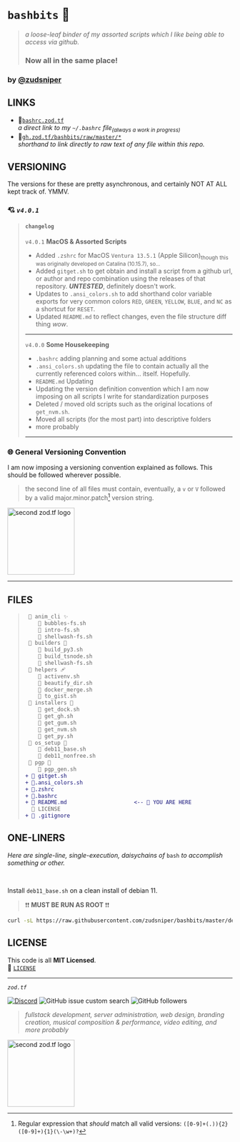 # `bashbits` 🧰 
> _a loose-leaf binder of my assorted scripts which I like being able to access via github._  
> ### Now all in the same place!   
  
### by [@zudsniper](https://github.com/zudsniper)  

## LINKS 
- 🔗[`bashrc.zod.tf`](https://bashrc.zod.tf/)  
_a direct link to my `~/.bashrc` file<sub>(always a work in progress)</sub>_
- 🔗[`gh.zod.tf/bashbits/raw/master/*`](https://gh.zod.tf/bashbits/raw/master/.bashrc)  
_shorthand to link directly to raw text of any file within this repo._

## VERSIONING  
The versions for these are pretty asynchronous, and certainly NOT AT ALL kept track of. YMMV.  
### 💘 _`v4.0.1`_
> #### `changelog`
> `v4.0.1` **MacOS & Assorted Scripts**
> - Added `.zshrc` for MacOS `Ventura 13.5.1` (Apple Silicon)<sub>though this was originally developed on Catalina (10.15.7), so...</sub>
> - Added `gitget.sh` to get obtain and install a script from a github url, or author and repo combination using the releases of that repository. ***UNTESTED***, definitely doesn't work.
> - Updates to `.ansi_colors.sh` to add shorthand color variable exports for very common colors `RED`, `GREEN`, `YELLOW`, `BLUE`, and `NC` as a shortcut for `RESET`. 
> - Updated `README.md` to reflect changes, even the file structure diff thing _wow_.
> 
> ---
> `v4.0.0` **Some Housekeeping**
> - `.bashrc` adding planning and some actual additions
> - `.ansi_colors.sh` updating the file to contain actually all the currently referenced colors within... itself. Hopefully.
> - `README.md` Updating
> - Updating the version definition convention which I am now imposing on all scripts I write for standardization purposes
> - Deleted / moved old scripts such as the original locations of `get_nvm.sh`.
> - Moved all scripts (for the most part) into descriptive folders
> - more probably
> ---

 ### 🌐 General Versioning Convention 
I am now imposing a versioning convention explained as follows. This should be followed wherever possible.   
  
> the second line of all files must contain, eventually, a `v` or `V` followed by a valid major.minor.patch[^1] version string.  

<a href="https://zod.tf/"><img src="https://github.com/zudsniper/bashbits/assets/16076573/1f6a7bc0-daa9-401b-be05-693bf6357845" alt="second zod.tf logo" width="150rem" style="max-width: 100%;"></a>

--- 

## FILES

> ```diff
>  📁 anim_cli ✨  
>     📄 bubbles-fs.sh   
>     📄 intro-fs.sh  
>     📄 shellwash-fs.sh   
>  📁 builders 🔧  
>     📄 build_py3.sh   
>     📄 build_tsnode.sh  
>     📄 shellwash-fs.sh  
>  📁 helpers 🩹  
>     📄 activenv.sh   
>     📄 beautify_dir.sh  
>     📄 docker_merge.sh   
>     📄 to_gist.sh 
>  📁 installers 💉  
>     📄 get_dock.sh   
>     📄 get_gh.sh  
>     📄 get_gum.sh   
>     📄 get_nvm.sh  
>     📄 get_py.sh  
>  📁 os_setup 🧫  
>     📄 deb11_base.sh  
>     📄 deb11_nonfree.sh  
>  📁 pgp 🧫  
>     📄 pgp_gen.sh
> + 🧲 gitget.sh
> + 🎨.ansi_colors.sh
> + 🧫.zshrc  
> + 🧬.bashrc
> + 💭 README.md                     <-- 📍 YOU ARE HERE  
>   📄 LICENSE    
> + 💾 .gitignore
> ```

## ONE-LINERS  
_Here are single-line, single-execution, daisychains of_ `bash` _to accomplish something or other._   

<br />  

Install `deb11_base.sh` on a clean install of debian 11.  
> ❗❗ **MUST BE RUN AS ROOT** ❗❗  
  
```sh
curl -sL https://raw.githubusercontent.com/zudsniper/bashbits/master/deb11_base.sh -o ~/build.sh; chmod ugo+X ~/build.sh; ./build.sh -r me -pw password -k "ssh-rsa xx"; source ~/.bashrc; settitle "$(hostname -f)";
```

## LICENSE
This code is all **MIT Licensed**.  
📄 [`LICENSE`](/LICENSE)  

<hr>

<i><code>zod.tf</code></i> 

[![Discord](https://img.shields.io/discord/974855479975100487?label=tf2%20discord)](https://discord.gg/zodtf)  ![GitHub issue custom search](https://img.shields.io/github/issues-search?color=114444&label=issues&query=involves%3Azudsniper)  ![GitHub followers](https://img.shields.io/github/followers/zudsniper?style=social)  

> _fullstack development, server administration, web design, branding creation, musical composition & performance, video editing, and more probably_   

<a href="https://zod.tf/"><img src="https://github.com/zudsniper/bashbits/assets/16076573/1f6a7bc0-daa9-401b-be05-693bf6357845" alt="second zod.tf logo" width="150rem" style="max-width: 100%;"></a>


[^1]: Regular expression that _should_ match all valid versions: `([0-9]+(.)){2}([0-9]+){1}(\-\w+)?`